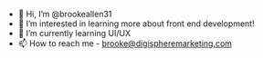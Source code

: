 - 👋 Hi, I’m @brookeallen31
- 👀 I’m interested in learning more about front end development!
- 🌱 I’m currently learning UI/UX
- 📫 How to reach me - brooke@digispheremarketing.com

<!---
brookeallen31/brookeallen31 is a ✨ special ✨ repository because its `README.md` (this file) appears on your GitHub profile.
You can click the Preview link to take a look at your changes.
--->
